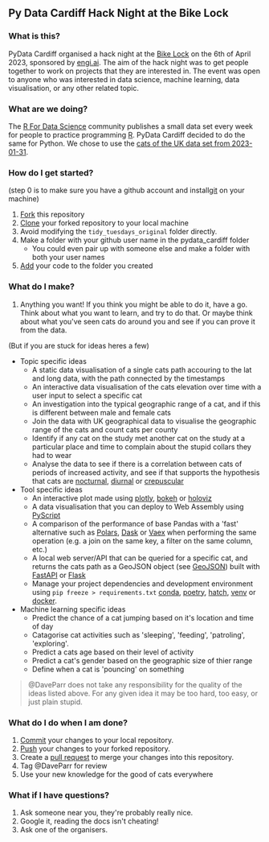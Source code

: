 ## Py Data Cardiff Hack Night at the Bike Lock

### What is this?

PyData Cardiff organised a hack night at the [Bike Lock](https://www.thebikelock.co.uk/) on the 6th of April 2023, sponsored by [engi.ai](www.engi.ai). The aim of the hack night was to get people together to work on projects that they are interested in. The event was open to anyone who was interested in data science, machine learning, data visualisation, or any other related topic. 

### What are we doing?

The [R For Data Science](https://github.com/rfordatascience/tidytuesday) community publishes a small data set every week for people to practice programming [R](https://www.r-project.org/). PyData Cardiff decided to do the same for Python. We chose to use the [cats of the UK data set from 2023-01-31](https://github.com/rfordatascience/tidytuesday/tree/5909ea94b47e9d17b2e6287f38e5ba4760e65a51/data/2023/2023-01-31). 

### How do I get started?

(step 0 is to make sure you have a github account and install[git](https://github.com/git-guides) on your machine)

1. [Fork](https://docs.github.com/en/get-started/quickstart/fork-a-repo) this repository
1. [Clone](https://github.com/git-guides/git-clone#git-clone) your forked repository to your local machine
1. Avoid modifying the `tidy_tuesdays_original` folder directly.
1. Make a folder with your github user name in the pydata_cardiff folder
    * You could even pair up with someone else and make a folder with both your user names
1. [Add](https://github.com/git-guides/git-add) your code to the folder you created

### What do I make?

1. Anything you want! If you think you might be able to do it, have a go. Think about what you want to learn, and try to do that. Or maybe think about what you've seen cats do around you and see if you can prove it from the data.

(But if you are stuck for ideas heres a few)

* Topic specific ideas
    * A static data visualisation of a single cats path accouring to the lat and long data, with the path connected by the timestamps
    * An interactive data visualisation of the cats elevation over time with a user input to select a specific cat
    * An investigation into the typical geographic range of a cat, and if this is different between male and female cats
    * Join the data with UK geographical data to visualise the geographic range of the cats and count cats per county
    * Identify if any cat on the study met another cat on the study at a particular place and time to complain about the stupid collars they had to wear
    * Analyse the data to see if there is a correlation between cats of periods of increased activity, and see if that supports the hypothesis that cats are [nocturnal](https://en.wikipedia.org/wiki/Nocturnality), [diurnal](https://en.wikipedia.org/wiki/Diurnality) or [crepuscular](https://en.wikipedia.org/wiki/Crepuscular_animal)
* Tool specific ideas
    * An interactive plot made using [plotly](https://plotly.com/python/), [bokeh](https://docs.bokeh.org/en/latest/) or [holoviz](https://holoviz.org/)
    * A data visualisation that you can deploy to Web Assembly using [PyScript](https://github.com/pyscript/pyscript)
    * A comparison of the performance of base Pandas with a 'fast' alternative such as [Polars](https://github.com/pola-rs/polars), [Dask](https://github.com/dask/dask)  or [Vaex](https://github.com/vaexio/vaex) when performing the same operation (e.g. a join on the same key, a filter on the same column, etc.)
    * A local web server/API that can be queried for a specific cat, and returns the cats path as a GeoJSON object (see [GeoJSON](https://geojson.org/)) built with [FastAPI](https://fastapi.tiangolo.com/) or [Flask](https://flask.palletsprojects.com/en/2.0.x/)
    * Manage your project dependencies and development environment using `pip freeze > requirements.txt` [conda](https://docs.conda.io/en/latest/), [poetry](https://python-poetry.org/), [hatch](https://hatch.pypa.io/latest/), [venv](https://realpython.com/python-virtual-environments-a-primer/) or [docker](https://www.docker.com/blog/how-to-dockerize-your-python-applications/).
* Machine learning specific ideas
    * Predict the chance of a cat jumping based on it's location and time of day
    * Catagorise cat activities such as 'sleeping', 'feeding', 'patroling', 'exploring'.
    * Predict a cats age based on their level of activity
    * Predict a cat's gender based on the geographic size of thier range
    * Define when a cat is 'pouncing' on something

> @DaveParr does not take any responsibility for the quality of the ideas listed above. For any given idea it may be too hard, too easy, or just plain stupid.

### What do I do when I am done?

1. [Commit](https://github.com/git-guides/git-commit#git-commit) your changes to your local repository.
1. [Push](https://github.com/git-guides/git-push) your changes to your forked repository.
1. Create a [pull request](https://docs.github.com/en/pull-requests/collaborating-with-pull-requests/proposing-changes-to-your-work-with-pull-requests/creating-a-pull-request-from-a-fork) to merge your changes into this repository.
1. Tag @DaveParr for review
1. Use your new knowledge for the good of cats everywhere

### What if I have questions?

1. Ask someone near you, they're probably really nice.
1. Google it, reading the docs isn't cheating!
1. Ask one of the organisers.

